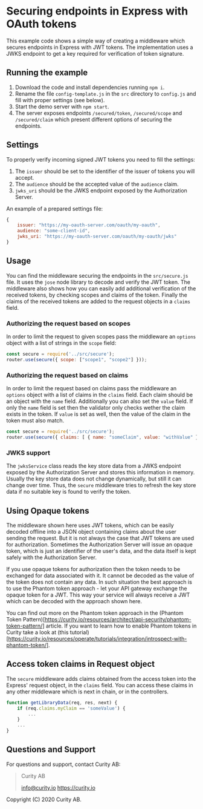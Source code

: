 # Securing endpoints in Express with OAuth tokens

This example code shows a simple way of creating a middleware which secures endpoints in Express with JWT tokens. The
implementation uses a JWKS endpoint to get a key required for verification of token signature.

## Running the example

1. Download the code and install dependencies running `npm i`.
2. Rename the file `config-template.js` in the `src` directory to `config.js` and fill with proper settings (see below).
3. Start the demo server with `npm start`.
4. The server exposes endpoints `/secured/token`, `/secured/scope` and `/secured/claim` which present different options
of securing the endpoints.

## Settings

To properly verify incoming signed JWT tokens you need to fill the settings:

1. The `issuer` should be set to the identifier of the issuer of tokens you will accept.
2. The `audience` should be the accepted value of the `audience` claim.
3. `jwks_uri` should be the JWKS endpoint exposed by the Authorization Server.

An example of a prepared settings file:

```js
{
    issuer: "https://my-oauth-server.com/oauth/my-oauth",
    audience: "some-client-id",
    jwks_uri: "https://my-oauth-server.com/oauth/my-oauth/jwks"
}
```

## Usage

You can find the middleware securing the endpoints in the `src/secure.js` file. It uses the `jose` node library to
decode and verify the JWT token. The middleware also shows how you can easily add additional verification of the
received tokens, by checking scopes and claims of the token. Finally the claims of the received tokens are added to the
request objects in a `claims` field.

### Authorizing the request based on scopes

In order to limit the request to given scopes pass the middleware an `options` object with a list of strings in the
`scope` field:

```js
const secure = require('../src/secure');
router.use(secure({ scope: ["scope1", "scope2"] }));
```

### Authorizing the request based on claims

In order to limit the request based on claims pass the middleware an `options` object with a list of claims in the
`claims` field. Each claim should be an object with the `name` field. Additionally you can also set the `value` field. If
only the `name` field is set then the validator only checks wether the claim exists in the token. If `value` is set as
well, then the value of the claim in the token must also match.

```js
const secure = require('../src/secure');
router.use(secure({ claims: [ { name: "someClaim", value: "withValue" } ] }));
```

### JWKS support

The `jwksService` class reads the key store data from a JWKS endpoint exposed by the Authorization Server and stores this
information in memory. Usually the key store data does not change dynamically, but still it can change over time. Thus,
the `secure` middleware tries to refresh the key store data if no suitable key is found to verify the token.

## Using Opaque tokens

The middleware shown here uses JWT tokens, which can be easily decoded offline into a JSON object containing claims about
the user sending the request. But it is not always the case that JWT tokens are used for authorization. Sometimes the
Authorization Server will issue an opaque token, which is just an identifier of the user's data, and the data itself is
kept safely with the Authorization Server.

If you use opaque tokens for authorization then the token needs to be exchanged for data associated with it. It
cannot be decoded as the value of the token does not contain any data. In such situation the best approach is to use the
Phantom token approach - let your API gateway exchange the opaque token for a JWT. This way your service will always
receive a JWT which can be decoded with the approach shown here.

You can find out more on the Phantom token approach in the 
(Phantom Token Pattern)[https://curity.io/resources/architect/api-security/phantom-token-pattern/] article. If you
want to learn how to enable Phantom tokens in Curity take a look at 
(this tutorial)[https://curity.io/resources/operate/tutorials/integration/introspect-with-phantom-token/].

## Access token claims in Request object

The `secure` middleware adds claims obtained from the access token into the Express' request object, in the `claims`
field. You can access these claims in any other middleware which is next in chain, or in the controllers.

```js
function getLibraryData(req, res, next) {
    if (req.claims.myClaim == 'someValue') {
        ...
    }
    ...
}
```

## Questions and Support

For questions and support, contact Curity AB:

> Curity AB
>
> info@curity.io
> https://curity.io


Copyright (C) 2020 Curity AB.
